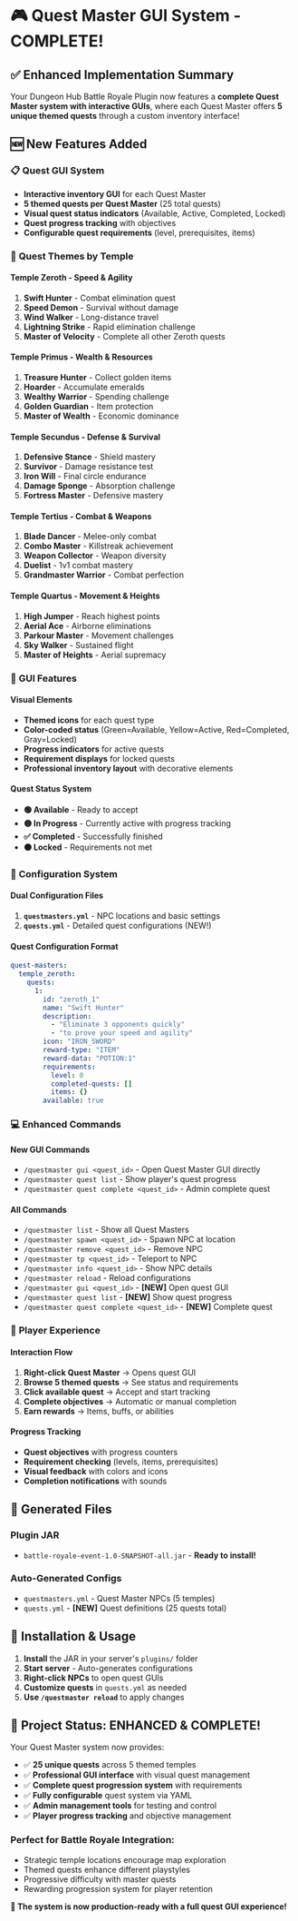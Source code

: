 # 🎮 Quest Master GUI System - COMPLETE! 

## ✅ **Enhanced Implementation Summary**

Your Dungeon Hub Battle Royale Plugin now features a **complete Quest Master system with interactive GUIs**, where each Quest Master offers **5 unique themed quests** through a custom inventory interface!

## 🆕 **New Features Added**

### 📋 **Quest GUI System**
- **Interactive inventory GUI** for each Quest Master
- **5 themed quests per Quest Master** (25 total quests)
- **Visual quest status indicators** (Available, Active, Completed, Locked)
- **Quest progress tracking** with objectives
- **Configurable quest requirements** (level, prerequisites, items)

### 🎯 **Quest Themes by Temple**

#### **Temple Zeroth** - Speed & Agility
1. **Swift Hunter** - Combat elimination quest
2. **Speed Demon** - Survival without damage
3. **Wind Walker** - Long-distance travel
4. **Lightning Strike** - Rapid elimination challenge
5. **Master of Velocity** - Complete all other Zeroth quests

#### **Temple Primus** - Wealth & Resources  
1. **Treasure Hunter** - Collect golden items
2. **Hoarder** - Accumulate emeralds
3. **Wealthy Warrior** - Spending challenge
4. **Golden Guardian** - Item protection
5. **Master of Wealth** - Economic dominance

#### **Temple Secundus** - Defense & Survival
1. **Defensive Stance** - Shield mastery
2. **Survivor** - Damage resistance test
3. **Iron Will** - Final circle endurance
4. **Damage Sponge** - Absorption challenge
5. **Fortress Master** - Defensive mastery

#### **Temple Tertius** - Combat & Weapons
1. **Blade Dancer** - Melee-only combat
2. **Combo Master** - Killstreak achievement
3. **Weapon Collector** - Weapon diversity
4. **Duelist** - 1v1 combat mastery
5. **Grandmaster Warrior** - Combat perfection

#### **Temple Quartus** - Movement & Heights
1. **High Jumper** - Reach highest points
2. **Aerial Ace** - Airborne eliminations
3. **Parkour Master** - Movement challenges
4. **Sky Walker** - Sustained flight
5. **Master of Heights** - Aerial supremacy

### 🎨 **GUI Features**

#### **Visual Elements**
- **Themed icons** for each quest type
- **Color-coded status** (Green=Available, Yellow=Active, Red=Completed, Gray=Locked)
- **Progress indicators** for active quests
- **Requirement displays** for locked quests
- **Professional inventory layout** with decorative elements

#### **Quest Status System**
- **🟢 Available** - Ready to accept
- **🟡 In Progress** - Currently active with progress tracking
- **✅ Completed** - Successfully finished
- **⚫ Locked** - Requirements not met

### 🔧 **Configuration System**

#### **Dual Configuration Files**
1. **`questmasters.yml`** - NPC locations and basic settings
2. **`quests.yml`** - Detailed quest configurations (NEW!)

#### **Quest Configuration Format**
```yaml
quest-masters:
  temple_zeroth:
    quests:
      1:
        id: "zeroth_1"
        name: "Swift Hunter"
        description:
          - "Eliminate 3 opponents quickly"
          - "to prove your speed and agility"
        icon: "IRON_SWORD"
        reward-type: "ITEM"
        reward-data: "POTION:1"
        requirements:
          level: 0
          completed-quests: []
          items: {}
        available: true
```

### 💻 **Enhanced Commands**

#### **New GUI Commands**
- `/questmaster gui <quest_id>` - Open Quest Master GUI directly
- `/questmaster quest list` - Show player's quest progress
- `/questmaster quest complete <quest_id>` - Admin complete quest

#### **All Commands**
- `/questmaster list` - Show all Quest Masters
- `/questmaster spawn <quest_id>` - Spawn NPC at location
- `/questmaster remove <quest_id>` - Remove NPC
- `/questmaster tp <quest_id>` - Teleport to NPC
- `/questmaster info <quest_id>` - Show NPC details
- `/questmaster reload` - Reload configurations
- `/questmaster gui <quest_id>` - **[NEW]** Open quest GUI
- `/questmaster quest list` - **[NEW]** Show quest progress
- `/questmaster quest complete <quest_id>` - **[NEW]** Complete quest

### 🎯 **Player Experience**

#### **Interaction Flow**
1. **Right-click Quest Master** → Opens quest GUI
2. **Browse 5 themed quests** → See status and requirements
3. **Click available quest** → Accept and start tracking
4. **Complete objectives** → Automatic or manual completion
5. **Earn rewards** → Items, buffs, or abilities

#### **Progress Tracking**
- **Quest objectives** with progress counters
- **Requirement checking** (levels, items, prerequisites)
- **Visual feedback** with colors and icons
- **Completion notifications** with sounds

## 📁 **Generated Files**

### **Plugin JAR**
- `battle-royale-event-1.0-SNAPSHOT-all.jar` - **Ready to install!**

### **Auto-Generated Configs**
- `questmasters.yml` - Quest Master NPCs (5 temples)
- `quests.yml` - **[NEW]** Quest definitions (25 quests total)

## 🚀 **Installation & Usage**

1. **Install** the JAR in your server's `plugins/` folder
2. **Start server** - Auto-generates configurations
3. **Right-click NPCs** to open quest GUIs
4. **Customize quests** in `quests.yml` as needed
5. **Use `/questmaster reload`** to apply changes

## 🎉 **Project Status: ENHANCED & COMPLETE!**

Your Quest Master system now provides:
- ✅ **25 unique quests** across 5 themed temples
- ✅ **Professional GUI interface** with visual quest management
- ✅ **Complete quest progression system** with requirements
- ✅ **Fully configurable** quest system via YAML
- ✅ **Admin management tools** for testing and control
- ✅ **Player progress tracking** and objective management

### **Perfect for Battle Royale Integration:**
- Strategic temple locations encourage map exploration
- Themed quests enhance different playstyles
- Progressive difficulty with master quests
- Rewarding progression system for player retention

**🎯 The system is now production-ready with a full quest GUI experience!**
